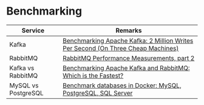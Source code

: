 # Benchmarking

| Service             | Remarks                                                                                                                                                                                           |
|---------------------|---------------------------------------------------------------------------------------------------------------------------------------------------------------------------------------------------|
| Kafka               | [Benchmarking Apache Kafka: 2 Million Writes Per Second (On Three Cheap Machines)](https://engineering.linkedin.com/kafka/benchmarking-apache-kafka-2-million-writes-second-three-cheap-machines) |
| RabbitMQ            | [RabbitMQ Performance Measurements, part 2](https://blog.rabbitmq.com/posts/2012/04/rabbitmq-performance-measurements-part-2/)                                                                    |
| Kafka vs RabbitMQ   | [Benchmarking Apache Kafka and RabbitMQ: Which is the Fastest?](https://www.confluent.io/blog/kafka-fastest-messaging-system/)                                                                    |
| MySQL vs PostgreSQL | [Benchmark databases in Docker: MySQL, PostgreSQL, SQL Server](https://itnext.io/benchmark-databases-in-docker-mysql-postgresql-sql-server-7b129368eed7)                                          |